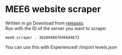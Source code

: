 # MEE6 website scraper

Written in go
Download from [releases](https://github.com/randomairborne/mee6-scraper/releases) \
Run with the ID of the server you want to scrape:

```bash
mee6-scraper . 302094807046684672
```

You can use this with Experienced! /import levels.json

